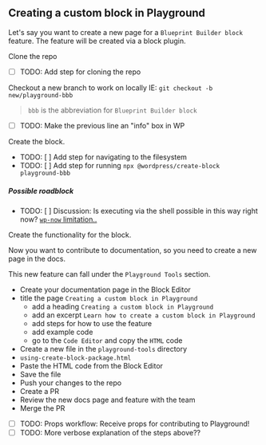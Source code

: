 ## Creating a custom block in Playground

Let's say you want to create a new page for a `Blueprint Builder block` feature. 
The feature will be created via a block plugin.

Clone the repo
- [ ] TODO: Add step for cloning the repo

Checkout a new branch to work on locally
IE: `git checkout -b new/playground-bbb`
> `bbb` is the abbreviation for `Blueprint Builder block`
- [ ] TODO: Make the previous line an "info" box in WP

Create the block. 
- TODO: [ ] Add step for navigating to the filesystem
- TODO: [ ] Add step for running `npx @wordpress/create-block playground-bbb`
##### Possible roadblock
- TODO: [ ] Discussion: Is executing via the shell possible in this way right now? [`wp-now` limitation..](./wp-now.md)

Create the functionality for the block. 

Now you want to contribute to documentation, so you need to create a new page in the docs.

This new feature can fall under the `Playground Tools` section. 
- Create your documentation page in the Block Editor
 - title the page `Creating a custom block in Playground`
    - add a heading `Creating a custom block in Playground`
    - add an excerpt `Learn how to create a custom block in Playground`
    - add steps for how to use the feature
    - add example code
    - go to the `Code Editor` and copy the `HTML` code
- Create a new file in the `playground-tools` directory
 - `using-create-block-package.html`
- Paste the HTML code from the Block Editor
- Save the file
- Push your changes to the repo
- Create a PR
- Review the new docs page and feature with the team
- Merge the PR
- [ ] TODO: Props workflow: Receive props for contributing to Playground!
- [ ] TODO: More verbose explanation of the steps above??